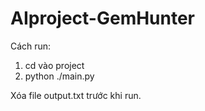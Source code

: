 # AIproject-GemHunter
Cách run:
1. cd vào project
2. python ./main.py

Xóa file output.txt trước khi run.
